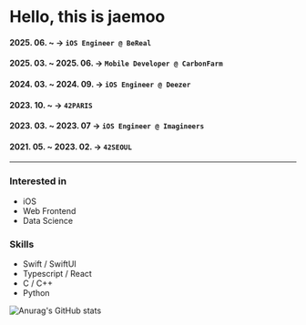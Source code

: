 # Hello, this is jaemoo
#### 2025. 06. ~ -> `iOS Engineer @ BeReal`
#### 2025. 03. ~ 2025. 06. -> `Mobile Developer @ CarbonFarm`
#### 2024. 03. ~ 2024. 09. -> `iOS Engineer @ Deezer`
#### 2023. 10. ~ -> `42PARIS`
#### 2023. 03. ~ 2023. 07 -> `iOS Engineer @ Imagineers`
#### 2021. 05. ~ 2023. 02. -> `42SEOUL`

<hr/>

### Interested in
* iOS
* Web Frontend
* Data Science

### Skills
* Swift / SwiftUI
* Typescript / React
* C / C++
* Python

![Anurag's GitHub stats](https://github-readme-stats.vercel.app/api?username=JaemooJung&show_icons=true&theme=graywhite)
